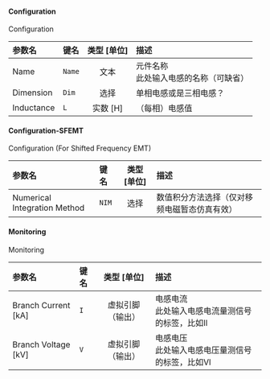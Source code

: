 <!--
DO NOT EDIT THIS FILE DIRECTLY.
This file is generated by tools/comp-docs.js.
All changes will be overwritten by regeneration.
-->

<slot class="model-parameters">

#### Configuration

Configuration

| 参数名 | 键名 | 类型 [单位] | 描述 |
|:------ |:---- |:-----------:|:---- |
| Name | `Name` | 文本 | 元件名称 <br/> 此处输入电感的名称（可缺省） |
| Dimension | `Dim` | 选择 | 单相电感或是三相电感？ |
| Inductance | `L` | 实数 [H] | （每相）电感值 |

#### Configuration\-SFEMT

Configuration (For Shifted Frequency EMT)

| 参数名 | 键名 | 类型 [单位] | 描述 |
|:------ |:---- |:-----------:|:---- |
| Numerical Integration Method | `NIM` | 选择 | 数值积分方法选择（仅对移频电磁暂态仿真有效） |

#### Monitoring

Monitoring

| 参数名 | 键名 | 类型 [单位] | 描述 |
|:------ |:---- |:-----------:|:---- |
| Branch Current \[kA\] | `I` | 虚拟引脚（输出） | 电感电流 <br/> 此处输入电感电流量测信号的标签，比如Il |
| Branch Voltage \[kV\] | `V` | 虚拟引脚（输出） | 电感电压  <br/>  此处输入电感电压量测信号的标签，比如Vl |


</slot>
